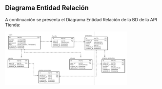 ## Diagrama Entidad Relación

A continuación se presenta el Diagrama Entidad Relación de la BD de la API Tienda:

<img src="DiagramaEntidadRelacionAPITienda.JPG" width="400">
